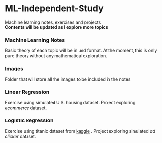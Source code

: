 # ML-Independent-Study
Machine learning notes, exercises and projects  
**Contents will be updated as I explore more topics**

### Machine Learning Notes
Basic theory of each topic will be in .md format. At the moment, this is only pure theory without any mathematical exploration.

### Images
Folder that will store all the images to be included in the notes

### Linear Regression
Exercise using simulated U.S. housing dataset.
Project exploring *ecommerce* dataset.

### Logistic Regression
Exercise using titanic dataset from [kaggle](https://www.kaggle.com) . 
Project exploring simulated *ad clicker* dataset.
